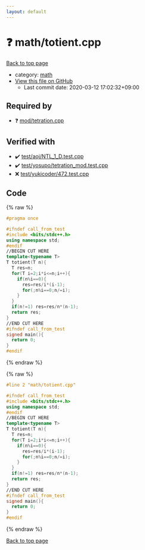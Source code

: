 ```yaml
---
layout: default
---
```


<!-- mathjax config similar to math.stackexchange -->
<script type="text/javascript" async
  src="https://cdnjs.cloudflare.com/ajax/libs/mathjax/2.7.5/MathJax.js?config=TeX-MML-AM_CHTML">
</script>
<script type="text/x-mathjax-config">
  MathJax.Hub.Config({
    TeX: { equationNumbers: { autoNumber: "AMS" }},
    tex2jax: {
      inlineMath: [ ['$','$'] ],
      processEscapes: true
    },
    "HTML-CSS": { matchFontHeight: false },
    displayAlign: "left",
    displayIndent: "2em"
  });
</script>

<script type="text/javascript" src="https://cdnjs.cloudflare.com/ajax/libs/jquery/3.4.1/jquery.min.js"></script>
<script src="https://cdn.jsdelivr.net/npm/jquery-balloon-js@1.1.2/jquery.balloon.min.js" integrity="sha256-ZEYs9VrgAeNuPvs15E39OsyOJaIkXEEt10fzxJ20+2I=" crossorigin="anonymous"></script>
<script type="text/javascript" src="../../assets/js/copy-button.js"></script>
<link rel="stylesheet" href="../../assets/css/copy-button.css" />


# :question: math/totient.cpp

<a href="../../index.html">Back to top page</a>

* category: <a href="../../index.html#7e676e9e663beb40fd133f5ee24487c2">math</a>
* <a href="{{ site.github.repository_url }}/blob/master/math/totient.cpp">View this file on GitHub</a>
    - Last commit date: 2020-03-12 17:02:32+09:00




## Required by

* :question: <a href="../mod/tetration.cpp.html">mod/tetration.cpp</a>


## Verified with

* :heavy_check_mark: <a href="../../verify/test/aoj/NTL_1_D.test.cpp.html">test/aoj/NTL_1_D.test.cpp</a>
* :heavy_check_mark: <a href="../../verify/test/yosupo/tetration_mod.test.cpp.html">test/yosupo/tetration_mod.test.cpp</a>
* :x: <a href="../../verify/test/yukicoder/472.test.cpp.html">test/yukicoder/472.test.cpp</a>


## Code

<a id="unbundled"></a>
{% raw %}
```cpp
#pragma once

#ifndef call_from_test
#include <bits/stdc++.h>
using namespace std;
#endif
//BEGIN CUT HERE
template<typename T>
T totient(T n){
  T res=n;
  for(T i=2;i*i<=n;i++){
    if(n%i==0){
      res=res/i*(i-1);
      for(;n%i==0;n/=i);
    }
  }
  if(n!=1) res=res/n*(n-1);
  return res;
}
//END CUT HERE
#ifndef call_from_test
signed main(){
  return 0;
}
#endif

```
{% endraw %}

<a id="bundled"></a>
{% raw %}
```cpp
#line 2 "math/totient.cpp"

#ifndef call_from_test
#include <bits/stdc++.h>
using namespace std;
#endif
//BEGIN CUT HERE
template<typename T>
T totient(T n){
  T res=n;
  for(T i=2;i*i<=n;i++){
    if(n%i==0){
      res=res/i*(i-1);
      for(;n%i==0;n/=i);
    }
  }
  if(n!=1) res=res/n*(n-1);
  return res;
}
//END CUT HERE
#ifndef call_from_test
signed main(){
  return 0;
}
#endif

```
{% endraw %}

<a href="../../index.html">Back to top page</a>

